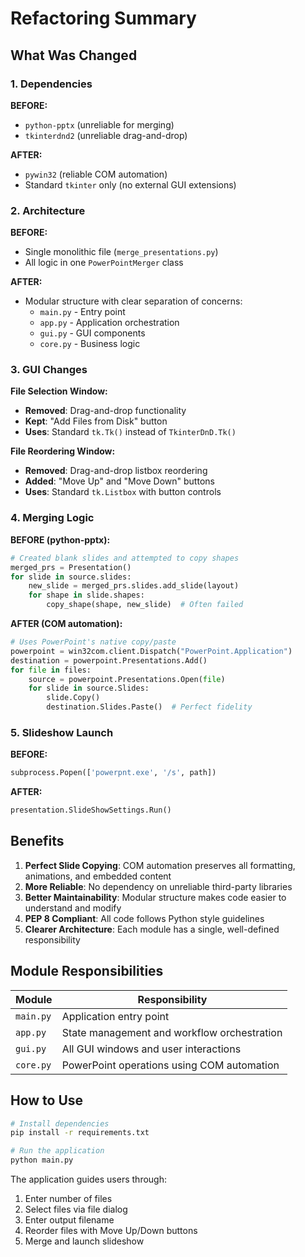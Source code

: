 # Refactoring Summary

## What Was Changed

### 1. Dependencies
**BEFORE:**
- `python-pptx` (unreliable for merging)
- `tkinterdnd2` (unreliable drag-and-drop)

**AFTER:**
- `pywin32` (reliable COM automation)
- Standard `tkinter` only (no external GUI extensions)

### 2. Architecture
**BEFORE:**
- Single monolithic file (`merge_presentations.py`)
- All logic in one `PowerPointMerger` class

**AFTER:**
- Modular structure with clear separation of concerns:
  - `main.py` - Entry point
  - `app.py` - Application orchestration
  - `gui.py` - GUI components
  - `core.py` - Business logic

### 3. GUI Changes
**File Selection Window:**
- **Removed**: Drag-and-drop functionality
- **Kept**: "Add Files from Disk" button
- **Uses**: Standard `tk.Tk()` instead of `TkinterDnD.Tk()`

**File Reordering Window:**
- **Removed**: Drag-and-drop listbox reordering
- **Added**: "Move Up" and "Move Down" buttons
- **Uses**: Standard `tk.Listbox` with button controls

### 4. Merging Logic
**BEFORE (python-pptx):**
```python
# Created blank slides and attempted to copy shapes
merged_prs = Presentation()
for slide in source.slides:
    new_slide = merged_prs.slides.add_slide(layout)
    for shape in slide.shapes:
        copy_shape(shape, new_slide)  # Often failed
```

**AFTER (COM automation):**
```python
# Uses PowerPoint's native copy/paste
powerpoint = win32com.client.Dispatch("PowerPoint.Application")
destination = powerpoint.Presentations.Add()
for file in files:
    source = powerpoint.Presentations.Open(file)
    for slide in source.Slides:
        slide.Copy()
        destination.Slides.Paste()  # Perfect fidelity
```

### 5. Slideshow Launch
**BEFORE:**
```python
subprocess.Popen(['powerpnt.exe', '/s', path])
```

**AFTER:**
```python
presentation.SlideShowSettings.Run()
```

## Benefits

1. **Perfect Slide Copying**: COM automation preserves all formatting, animations, and embedded content
2. **More Reliable**: No dependency on unreliable third-party libraries
3. **Better Maintainability**: Modular structure makes code easier to understand and modify
4. **PEP 8 Compliant**: All code follows Python style guidelines
5. **Clearer Architecture**: Each module has a single, well-defined responsibility

## Module Responsibilities

| Module | Responsibility |
|--------|---------------|
| `main.py` | Application entry point |
| `app.py` | State management and workflow orchestration |
| `gui.py` | All GUI windows and user interactions |
| `core.py` | PowerPoint operations using COM automation |

## How to Use

```bash
# Install dependencies
pip install -r requirements.txt

# Run the application
python main.py
```

The application guides users through:
1. Enter number of files
2. Select files via file dialog
3. Enter output filename
4. Reorder files with Move Up/Down buttons
5. Merge and launch slideshow
